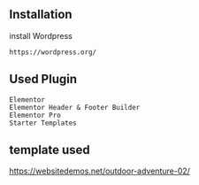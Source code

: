 ## Installation

install Wordpress

```
https://wordpress.org/
```

## Used Plugin 
```
Elementor
Elementor Header & Footer Builder
Elementor Pro
Starter Templates
```


<!-- ```
virtual host name : wptest
```

```
folder path : C:\wamp64\www\brief-7
```

```
wptest
``` -->

## template used

https://websitedemos.net/outdoor-adventure-02/
